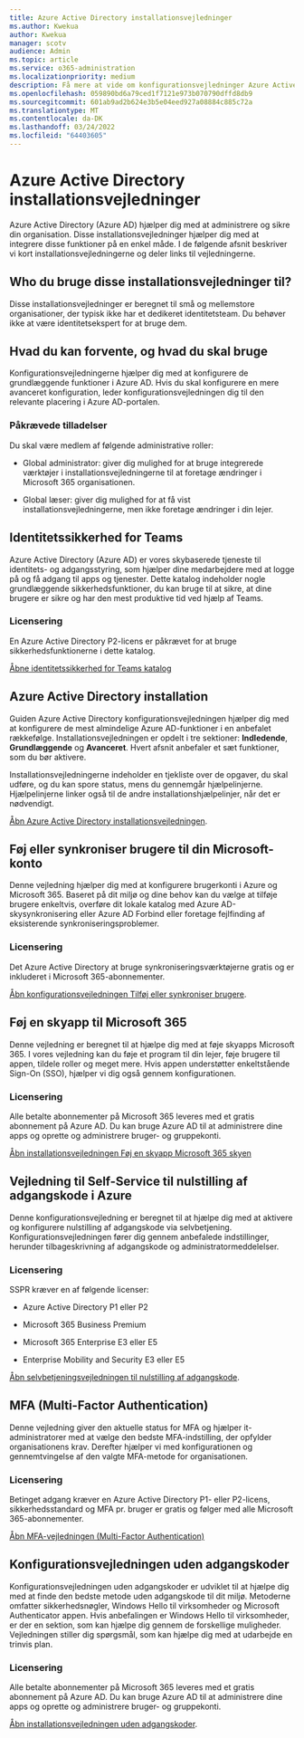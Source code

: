 ```yaml
---
title: Azure Active Directory installationsvejledninger
ms.author: Kwekua
author: Kwekua
manager: scotv
audience: Admin
ms.topic: article
ms.service: o365-administration
ms.localizationpriority: medium
description: Få mere at vide om konfigurationsvejledninger Azure Active Directory.
ms.openlocfilehash: 059890bd6a79ced1f7121e973b070790dffd8db9
ms.sourcegitcommit: 601ab9ad2b624e3b5e04eed927a08884c885c72a
ms.translationtype: MT
ms.contentlocale: da-DK
ms.lasthandoff: 03/24/2022
ms.locfileid: "64403605"
---
```

# <a name="azure-active-directory-setup-guides"></a>Azure Active Directory installationsvejledninger

Azure Active Directory (Azure AD) hjælper dig med at administrere og sikre din organisation. Disse installationsvejledninger hjælper dig med at integrere disse funktioner på en enkel måde. I de følgende afsnit beskriver vi kort installationsvejledningerne og deler links til vejledningerne.

## <a name="who-are-these-setup-guides-for"></a>Who du bruge disse installationsvejledninger til?

Disse installationsvejledninger er beregnet til små og mellemstore organisationer, der typisk ikke har et dedikeret identitetsteam. Du behøver ikke at være identitetsekspert for at bruge dem.

## <a name="what-to-expect-and-what-youll-need"></a>Hvad du kan forvente, og hvad du skal bruge

Konfigurationsvejledningerne hjælper dig med at konfigurere de grundlæggende funktioner i Azure AD. Hvis du skal konfigurere en mere avanceret konfiguration, leder konfigurationsvejledningen dig til den relevante placering i Azure AD-portalen.

### <a name="required-permissions"></a>Påkrævede tilladelser

Du skal være medlem af følgende administrative roller:

- Global administrator: giver dig mulighed for at bruge integrerede værktøjer i installationsvejledningerne til at foretage ændringer i Microsoft 365 organisationen.

- Global læser: giver dig mulighed for at få vist installationsvejledningerne, men ikke foretage ændringer i din lejer.

## <a name="identity-security-for-teams"></a>Identitetssikkerhed for Teams

Azure Active Directory (Azure AD) er vores skybaserede tjeneste til identitets- og adgangsstyring, som hjælper dine medarbejdere med at logge på og få adgang til apps og tjenester.
Dette katalog indeholder nogle grundlæggende sikkerhedsfunktioner, du kan bruge til at sikre, at dine brugere er sikre og har den mest produktive tid ved hjælp af Teams.

### <a name="licensing"></a>Licensering

En Azure Active Directory P2-licens er påkrævet for at bruge sikkerhedsfunktionerne i dette katalog.

[Åbne identitetssikkerhed for Teams katalog](https://aka.ms/teamsidentity)

## <a name="azure-active-directory-deployment"></a>Azure Active Directory installation  

Guiden Azure Active Directory konfigurationsvejledningen hjælper dig med at konfigurere de mest almindelige Azure AD-funktioner i en anbefalet rækkefølge. Installationsvejledningen er opdelt i tre sektioner: **Indledende**, **Grundlæggende** og **Avanceret**. Hvert afsnit anbefaler et sæt funktioner, som du bør aktivere.

Installationsvejledningerne indeholder en tjekliste over de opgaver, du skal udføre, og du kan spore status, mens du gennemgår hjælpelinjerne. Hjælpelinjerne linker også til de andre installationshjælpelinjer, når det er nødvendigt.

[Åbn Azure Active Directory installationsvejledningen](https://go.microsoft.com/fwlink/p/?linkid=2183427).

## <a name="add-or-sync-users-to-your-microsoft-account"></a>Føj eller synkroniser brugere til din Microsoft-konto  

Denne vejledning hjælper dig med at konfigurere brugerkonti i Azure og Microsoft 365. Baseret på dit miljø og dine behov kan du vælge at tilføje brugere enkeltvis, overføre dit lokale katalog med Azure AD-skysynkronisering eller Azure AD Forbind eller foretage fejlfinding af eksisterende synkroniseringsproblemer.

### <a name="licensing"></a>Licensering

Det Azure Active Directory at bruge synkroniseringsværktøjerne gratis og er inkluderet i Microsoft 365-abonnementer.

[Åbn konfigurationsvejledningen Tilføj eller synkroniser brugere](https://go.microsoft.com/fwlink/?linkid=2183349).

## <a name="add-a-cloud-app-to-microsoft-365"></a>Føj en skyapp til Microsoft 365 

Denne vejledning er beregnet til at hjælpe dig med at føje skyapps Microsoft 365. I vores vejledning kan du føje et program til din lejer, føje brugere til appen, tildele roller og meget mere.  Hvis appen understøtter enkeltstående Sign-On (SSO), hjælper vi dig også gennem konfigurationen.

### <a name="licensing"></a>Licensering

Alle betalte abonnementer på Microsoft 365 leveres med et gratis abonnement på Azure AD. Du kan bruge Azure AD til at administrere dine apps og oprette og administrere bruger- og gruppekonti.

[Åbn installationsvejledningen Føj en skyapp Microsoft 365 skyen](https://aka.ms/AzureAppSetup)

## <a name="azure-self-service-password-reset-sspr-guide"></a>Vejledning til Self-Service til nulstilling af adgangskode i Azure

Denne konfigurationsvejledning er beregnet til at hjælpe dig med at aktivere og konfigurere nulstilling af adgangskode via selvbetjening. Konfigurationsvejledningen fører dig gennem anbefalede indstillinger, herunder tilbageskrivning af adgangskode og administratormeddelelser.

### <a name="licensing"></a>Licensering

SSPR kræver en af følgende licenser:

- Azure Active Directory P1 eller P2

- Microsoft 365 Business Premium

- Microsoft 365 Enterprise E3 eller E5  

- Enterprise Mobility and Security E3 eller E5

[Åbn selvbetjeningsvejledningen til nulstilling af adgangskode](https://go.microsoft.com/fwlink/p/?linkid=2183284).

## <a name="multi-factor-authentication-mfa"></a>MFA (Multi-Factor Authentication)

Denne vejledning giver den aktuelle status for MFA og hjælper it-administratorer med at vælge den bedste MFA-indstilling, der opfylder organisationens krav. Derefter hjælper vi med konfigurationen og gennemtvingelse af den valgte MFA-metode for organisationen.

### <a name="licensing"></a>Licensering

Betinget adgang kræver en Azure Active Directory P1- eller P2-licens, sikkerhedsstandard og MFA pr. bruger er gratis og følger med alle Microsoft 365-abonnementer.

[Åbn MFA-vejledningen (Multi-Factor Authentication)](https://go.microsoft.com/fwlink/?linkid=2183506)

## <a name="the-passwordless-setup-guide"></a>Konfigurationsvejledningen uden adgangskoder

Konfigurationsvejledningen uden adgangskoder er udviklet til at hjælpe dig med at finde den bedste metode uden adgangskode til dit miljø. Metoderne omfatter sikkerhedsnøgler, Windows Hello til virksomheder og Microsoft Authenticator appen. Hvis anbefalingen er Windows Hello til virksomheder, er der en sektion, som kan hjælpe dig gennem de forskellige muligheder. Vejledningen stiller dig spørgsmål, som kan hjælpe dig med at udarbejde en trinvis plan.

### <a name="licensing"></a>Licensering

Alle betalte abonnementer på Microsoft 365 leveres med et gratis abonnement på Azure AD. Du kan bruge Azure AD til at administrere dine apps og oprette og administrere bruger- og gruppekonti.

[Åbn installationsvejledningen uden adgangskoder](https://go.microsoft.com/fwlink/?linkid=2183427).
